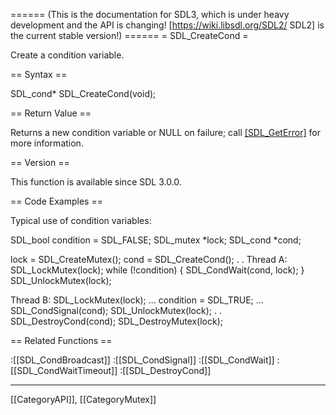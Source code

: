 ====== (This is the documentation for SDL3, which is under heavy development and the API is changing! [https://wiki.libsdl.org/SDL2/ SDL2] is the current stable version!) ======
= SDL_CreateCond =

Create a condition variable.

== Syntax ==

<syntaxhighlight lang='c'>
SDL_cond* SDL_CreateCond(void);
</syntaxhighlight>

== Return Value ==

Returns a new condition variable or NULL on failure; call
[[SDL_GetError]]() for more information.

== Version ==

This function is available since SDL 3.0.0.

== Code Examples ==

Typical use of condition variables:

<syntaxhighlight lang='c++'>
SDL_bool condition = SDL_FALSE;
SDL_mutex *lock;
SDL_cond *cond;

lock = SDL_CreateMutex();
cond = SDL_CreateCond();
.
.
Thread A:
    SDL_LockMutex(lock);
    while (!condition) {
        SDL_CondWait(cond, lock);
    }
    SDL_UnlockMutex(lock);

Thread B:
    SDL_LockMutex(lock);
    ...
    condition = SDL_TRUE;
    ...
    SDL_CondSignal(cond);
    SDL_UnlockMutex(lock);
.
.
SDL_DestroyCond(cond);
SDL_DestroyMutex(lock);
</syntaxhighlight>

== Related Functions ==

:[[SDL_CondBroadcast]]
:[[SDL_CondSignal]]
:[[SDL_CondWait]]
:[[SDL_CondWaitTimeout]]
:[[SDL_DestroyCond]]

----
[[CategoryAPI]], [[CategoryMutex]]


